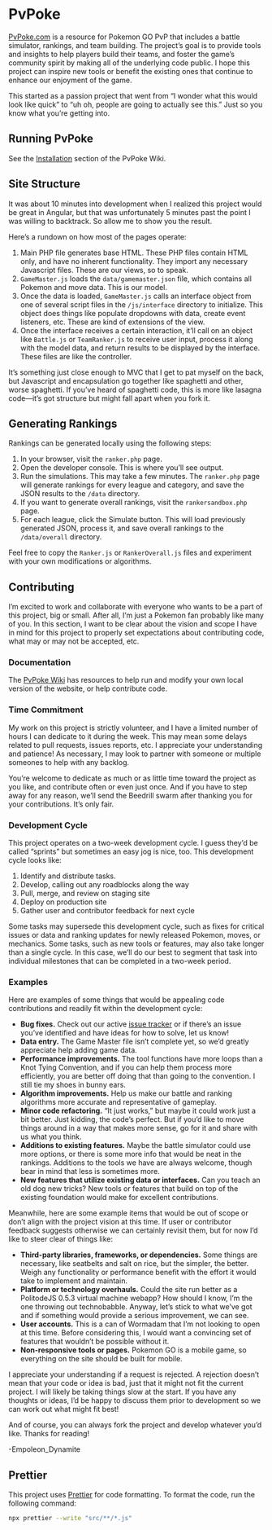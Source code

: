 # PvPoke

[PvPoke.com](https://pvpoke.com) is a resource for Pokemon GO PvP that includes a battle simulator, rankings, and team building. The project’s goal is to provide tools and insights to help players build their teams, and foster the game’s community spirit by making all of the underlying code public. I hope this project can inspire new tools or benefit the existing ones that continue to enhance our enjoyment of the game.

This started as a passion project that went from “I wonder what this would look like quick” to “uh oh, people are going to actually see this.” Just so you know what you’re getting into.

## Running PvPoke

See the [Installation](https://github.com/pvpoke/pvpoke/wiki/Installation) section of the PvPoke Wiki.

## Site Structure

It was about 10 minutes into development when I realized this project would be great in Angular, but that was unfortunately 5 minutes past the point I was willing to backtrack. So allow me to show you the result.

Here’s a rundown on how most of the pages operate:

1. Main PHP file generates base HTML. These PHP files contain HTML only, and have no inherent functionality. They import any necessary Javascript files. These are our views, so to speak.
2. `GameMaster.js` loads the `data/gamemaster.json` file, which contains all Pokemon and move data. This is our model.
3. Once the data is loaded, `GameMaster.js` calls an interface object from one of several script files in the `/js/interface` directory to initialize. This object does things like populate dropdowns with data, create event listeners, etc. These are kind of extensions of the view.
4. Once the interface receives a certain interaction, it’ll call on an object like `Battle.js` or `TeamRanker.js` to receive user input, process it along with the model data, and return results to be displayed by the interface. These files are like the controller.

It’s something just close enough to MVC that I get to pat myself on the back, but Javascript and encapsulation go together like spaghetti and other, worse spaghetti. If you’ve heard of spaghetti code, this is more like lasagna code—it’s got structure but might fall apart when you fork it.

## Generating Rankings

Rankings can be generated locally using the following steps:

1. In your browser, visit the `ranker.php` page.
2. Open the developer console. This is where you’ll see output.
3. Run the simulations. This may take a few minutes. The `ranker.php` page will generate rankings for every league and category, and save the JSON results to the `/data` directory.
4. If you want to generate overall rankings, visit the `rankersandbox.php` page.
5. For each league, click the Simulate button. This will load previously generated JSON, process it, and save overall rankings to the `/data/overall` directory.

Feel free to copy the `Ranker.js` or `RankerOverall.js` files and experiment with your own modifications or algorithms.

## Contributing

I’m excited to work and collaborate with everyone who wants to be a part of this project, big or small. After all, I’m just a Pokemon fan probably like many of you. In this section, I want to be clear about the vision and scope I have in mind for this project to properly set expectations about contributing code, what may or may not be accepted, etc.

### Documentation

The [PvPoke Wiki](https://github.com/pvpoke/pvpoke/wiki/) has resources to help run and modify your own local version of the website, or help contribute code.

### Time Commitment

My work on this project is strictly volunteer, and I have a limited number of hours I can dedicate to it during the week. This may mean some delays related to pull requests, issues reports, etc. I appreciate your understanding and patience! As necessary, I may look to partner with someone or multiple someones to help with any backlog.

You’re welcome to dedicate as much or as little time toward the project as you like, and contribute often or even just once. And if you have to step away for any reason, we’ll send the Beedrill swarm after thanking you for your contributions. It’s only fair.

### Development Cycle

This project operates on a two-week development cycle. I guess they’d be called “sprints” but sometimes an easy jog is nice, too. This development cycle looks like:

1. Identify and distribute tasks.
2. Develop, calling out any roadblocks along the way
3. Pull, merge, and review on staging site
4. Deploy on production site
5. Gather user and contributor feedback for next cycle

Some tasks may supersede this development cycle, such as fixes for critical issues or data and ranking updates for newly released Pokemon, moves, or mechanics. Some tasks, such as new tools or features, may also take longer than a single cycle. In this case, we’ll do our best to segment that task into individual milestones that can be completed in a two-week period.

### Examples

Here are examples of some things that would be appealing code contributions and readily fit within the development cycle:

* **Bug fixes.** Check out our active [issue tracker](https://github.com/pvpoke/pvpoke/issues) or if there’s an issue you’ve identified and have ideas for how to solve, let us know!
* **Data entry.** The Game Master file isn’t complete yet, so we’d greatly appreciate help adding game data.
* **Performance improvements.** The tool functions have more loops than a Knot Tying Convention, and if you can help them process more efficiently, you are better off doing that than going to the convention. I still tie my shoes in bunny ears.
* **Algorithm improvements.** Help us make our battle and ranking algorithms more accurate and representative of gameplay.
* **Minor code refactoring.** “It just works,” but maybe it could work just a bit better. Just kidding, the code’s perfect. But if you’d like to move things around in a way that makes more sense, go for it and share with us what you think.
* **Additions to existing features.** Maybe the battle simulator could use more options, or there is some more info that would be neat in the rankings. Additions to the tools we have are always welcome, though bear in mind that less is sometimes more.
* **New features that utilize existing data or interfaces.** Can you teach an old dog new tricks? New tools or features that build on top of the existing foundation would make for excellent contributions.

Meanwhile, here are some example items that would be out of scope or don’t align with the project vision at this time. If user or contributor feedback suggests otherwise we can certainly revisit them, but for now I’d like to steer clear of things like:

* **Third-party libraries, frameworks, or dependencies.** Some things are necessary, like seatbelts and salt on rice, but the simpler, the better. Weigh any functionality or performance benefit with the effort it would take to implement and maintain.
* **Platform or technology overhauls.** Could the site run better as a PolitodeJS 0.5.3 virtual machine webapp? How should I know, I’m the one throwing out technobabble. Anyway, let’s stick to what we’ve got and if something would provide a serious improvement, we can see.
* **User accounts.** This is a can of Wormadam that I’m not looking to open at this time. Before considering this, I would want a convincing set of features that wouldn’t be possible without it.
* **Non-responsive tools or pages.** Pokemon GO is a mobile game, so everything on the site should be built for mobile.

I appreciate your understanding if a request is rejected. A rejection doesn’t mean that your code or idea is bad, just that it might not fit the current project. I will likely be taking things slow at the start. If you have any thoughts or ideas, I’d be happy to discuss them prior to development so we can work out what might fit best!

And of course, you can always fork the project and develop whatever you’d like. Thanks for reading!

-Empoleon_Dynamite

## Prettier

This project uses [Prettier](https://prettier.io/) for code formatting. To format the code, run the following command:

```bash
npx prettier --write "src/**/*.js"
```

